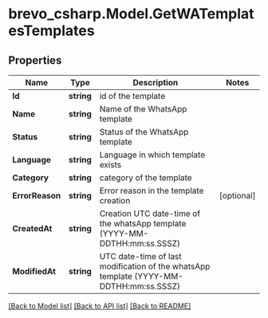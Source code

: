 # brevo_csharp.Model.GetWATemplatesTemplates
## Properties

Name | Type | Description | Notes
------------ | ------------- | ------------- | -------------
**Id** | **string** | id of the template | 
**Name** | **string** | Name of the WhatsApp template | 
**Status** | **string** | Status of the WhatsApp template | 
**Language** | **string** | Language in which template exists | 
**Category** | **string** | category of the template | 
**ErrorReason** | **string** | Error reason in the template creation | [optional] 
**CreatedAt** | **string** | Creation UTC date-time of the whatsApp template (YYYY-MM-DDTHH:mm:ss.SSSZ) | 
**ModifiedAt** | **string** | UTC date-time of last modification of the whatsApp template (YYYY-MM-DDTHH:mm:ss.SSSZ) | 

[[Back to Model list]](../README.md#documentation-for-models) [[Back to API list]](../README.md#documentation-for-api-endpoints) [[Back to README]](../README.md)

